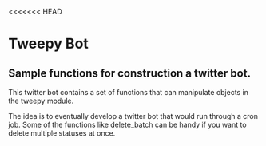 <<<<<<< HEAD
# Tweepy Bot
## Sample functions for construction a twitter bot. 
This twitter bot contains a set of functions that can manipulate objects in the tweepy module. 

The idea is to eventually develop a twitter bot that would run through a cron job.
Some of the functions like delete_batch can be handy if you want to delete multiple statuses at once. 

